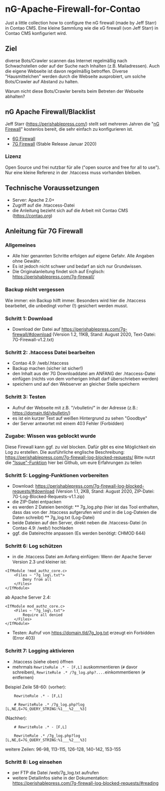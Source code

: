 # nG-Apache-Firewall-for-Contao
Just a little collection how to configure the nG firewall (made by Jeff Starr) in Contao CMS. 
Eine kleine Sammlung wie die xG firewall (von Jeff Starr) in Contao CMS konfiguriert wird.

## Ziel
diverse Bots/Crawler scannen das Internet regelmäßig nach Schwachstellen oder auf der Suche nach Inhalten (z.B. Mailadressen). Auch die eigene Webseite ist davon regelmäßig betroffen. Diverse "Hausmittelchen" werden durch die Webseite ausprobiert, um solche Bots/Crawler auf Abstand zu halten.

Warum nicht diese Bots/Crawler bereits beim Betreten der Webseite abhalten?

## nG Apache Firewall/Blacklist
Jeff Starr (https://perishablepress.com/) stellt seit mehreren Jahren die "[nG Firewall](https://perishablepress.com/tag/ng/)"  kostenlos bereit, die sehr einfach zu konfigurieren ist.
* [6G Firewall](https://perishablepress.com/6g/)
* [7G Firewall](https://perishablepress.com/7g-firewall/) (Stable Release Januar 2020)
### Lizenz
Open Source und frei nutzbar für alle ("open source and free for all to use"). Nur eine kleine Referenz in der .htaccess muss vorhanden bleiben.

## Technische Voraussetzungen
* Server: Apache 2.0+
* Zugriff auf die .htaccess-Datei
* die Anleitung bezieht sich auf die Arbeit mit Contao CMS (https://contao.org)

## Anleitung für 7G Firewall
### Allgemeines
* Alle hier genannten Schritte erfolgen auf eigene Gefahr. Alle Angaben ohne Gewähr.
* Es ist jedoch nicht schwer und bedarf an sich nur Grundwissen.
* Die Originalanleitung findet sich auf Englisch: https://perishablepress.com/7g-firewall/
### Backup nicht vergessen
Wie immer: ein Backup hilft immer. Besonders wird hier die .htaccess bearbeitet, die unbedingt vorher (!) gesichert werden musst.
### Schritt 1: Download
* Download der Datei auf https://perishablepress.com/7g-firewall/#download (Version 1.2, 11KB, Stand: August 2020, Text-Datei: 7G-Firewall-v1.2.txt)
### Schritt 2: .htaccess Datei bearbeiten
* Contao 4.9: /web/.htaccess
* Backup machen (sicher ist sicher!)
* den Inhalt aus der 7G Downloaddatei am ANFANG der .htaccess-Datei einfügen (nichts von dem vorherigen Inhalt darf überschrieben werden)
* speichern und auf den Webserver an gleicher Stelle speichern
### Schritt 3: Testen
* Aufruf der Webseite mit z.B. "/vbulletin/" in der Adresse (z.B.: https://domain.tld/vbulletin/)
* es ist ein kurzer Text auf weißen Hintergrund zu sehen "Goodbye"
* der Server antwortet mit einem 403 Fehler (Forbidden)
### Zugabe: Wissen was geblockt wurde
Diese Firewall kann ggf. zu viel blocken. 
Dafür gibt es eine Möglichkeit ein Log zu erstellen. Die ausführliche englische Beschreibung: https://perishablepress.com/7g-firewall-log-blocked-requests/
Bitte nutzt die ["Issue"-Funktion](https://github.com/mathContao/xG-Apache-Firewall-for-Contao/issues) hier bei Github, um eure Erfahrungen zu teilen
### Schritt 5: Logging-Funktionen vorbereiten
* Download: https://perishablepress.com/7g-firewall-log-blocked-requests/#download (Version 1.1, 2KB, Stand: August 2020, ZIP-Datei: 7G-Log-Blocked-Requests-v1.1.zip)
* die ZIP-Datei entpacken
* es werden 2 Dateien benötigt:
** 7g_log.php (hier ist das Tool enthalten, dass das von der .htaccess aufgerufen wird und in die Log-Dateien die Daten schreibt)
** 7g_log.txt (Log-Datei)
* beide Dateien auf den Server, direkt neben die .htaccess-Datei (in Contao 4.9: /web/) hochladen
* ggf. die Dateirechte anpassen (Es werden benötigt: CHMOD 644)
### Schritt 6: Log schützen
* in die .htaccess Datei am Anfang einfügen:
Wenn der Apache Server Version 2.3 und kleiner ist:
```
<IfModule !mod_authz_core.c>
	<Files ~ "7g_log\.txt">
		Deny from all
	</Files>
</IfModule>
```
ab Apache Server 2.4:
```
<IfModule mod_authz_core.c>
	<Files ~ "7g_log\.txt">
		Require all denied
	</Files>
</IfModule>
```
* Testen: Aufruf von https://domain.tld/7g_log.txt erzeugt ein Forbidden (Error 403)
### Schritt 7: Logging aktivieren
* .htaccess (siehe oben) öffnen
* mehrmals `RewriteRule .* - [F,L]` auskommentieren (`#` davor schreiben), `RewriteRule .* /7g_log.php?....`einkommentieren (`#` entfernen)

Beispiel Zeile 58-60:
(vorher):
```	
	RewriteRule .* - [F,L]
	
	# RewriteRule .* /7g_log.php?log [L,NE,E=7G_QUERY_STRING:%1___%2___%3]
```
 (Nachher):
```
 	# RewriteRule .* - [F,L]
	
	RewriteRule .* /7g_log.php?log [L,NE,E=7G_QUERY_STRING:%1___%2___%3]
```
weitere Zeilen: 96-98, 113-115, 126-128, 140-142, 153-155
### Schritt 8: Log einsehen
* per FTP die Datei /web/7g_log.txt aufrufen
* weitere Detailinfos siehe in der Dokumentation: https://perishablepress.com/7g-firewall-log-blocked-requests/#reading
